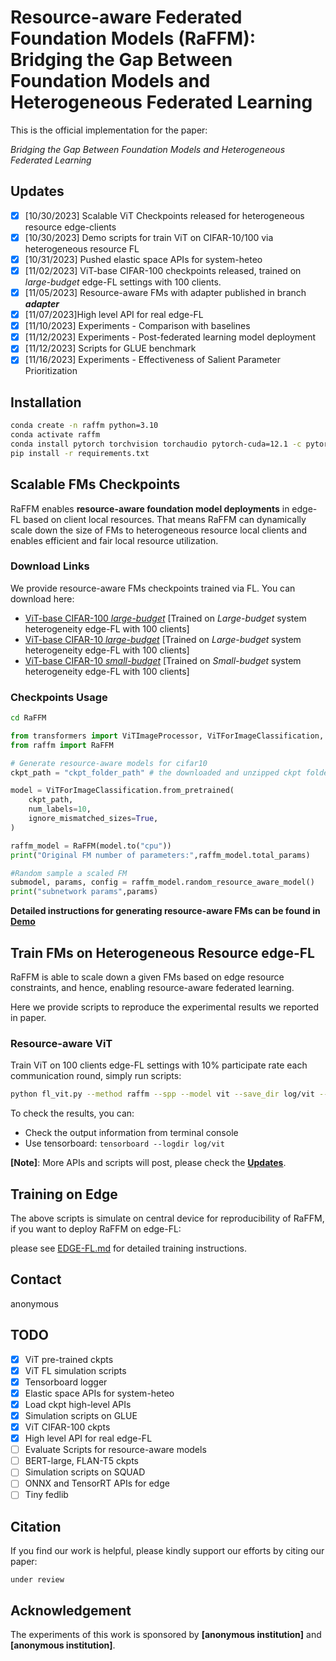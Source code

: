 # Resource-aware Federated Foundation Models (RaFFM): Bridging the Gap Between Foundation Models and Heterogeneous Federated Learning

This is the official implementation for the paper:

_Bridging the Gap Between Foundation Models and Heterogeneous Federated Learning_

## Updates

- [x] [10/30/2023] Scalable ViT Checkpoints released for heterogeneous resource edge-clients
- [x] [10/30/2023] Demo scripts for train ViT on CIFAR-10/100 via heterogeneous resource FL
- [x] [10/31/2023] Pushed elastic space APIs for system-heteo
- [x] [11/02/2023] ViT-base CIFAR-100 checkpoints released, trained on _large-budget_ edge-FL settings with 100 clients.
- [x] [11/05/2023] Resource-aware FMs with adapter published in branch **_adapter_**
- [x] [11/07/2023]High level API for real edge-FL
- [x] [11/10/2023] Experiments - Comparison with baselines
- [x] [11/12/2023] Experiments - Post-federated learning model deployment
- [x] [11/12/2023] Scripts for GLUE benchmark
- [x] [11/16/2023] Experiments - Effectiveness of Salient Parameter Prioritization

## Installation

```bash
conda create -n raffm python=3.10
conda activate raffm
conda install pytorch torchvision torchaudio pytorch-cuda=12.1 -c pytorch -c nvidia
pip install -r requirements.txt
```

## Scalable FMs Checkpoints

RaFFM enables **resource-aware foundation model deployments** in edge-FL based on client local resources. That means RaFFM can dynamically scale down the size of FMs to heterogeneous resource local clients and enables efficient and fair local resource utilization.

### Download Links

We provide resource-aware FMs checkpoints trained via FL. You can download here:

- [ViT-base CIFAR-100 _large-budget_](https://drive.google.com/drive/folders/1SnmA-K0etMGK8hLZVXJC0HNQbPbkPd0c?usp=sharing) [Trained on *Large-budget* system heterogeneity edge-FL with 100 clients]
- [ViT-base CIFAR-10 _large-budget_](https://drive.google.com/drive/folders/1gd_RHZYX-YSYk56dO2oo8wqqSIUD41vb?usp=sharing) [Trained on *Large-budget* system heterogeneity edge-FL with 100 clients]
- [ViT-base CIFAR-10 _small-budget_](https://drive.google.com/drive/folders/1_vOgDe8nj5NZ3fyBC3AaRfRsUGDbUAbH?usp=sharing) [Trained on *Small-budget* system heterogeneity edge-FL with 100 clients]

### Checkpoints Usage

```bash
cd RaFFM
```

<!-- # RaFFM
# ├──
# |   ├── .gitignore
# |   ├── fl_vit.py
# |   ├── requirements.txt
# |   ├── ...
# ├── raffm
# |   ├── ...

``` -->

```python
from transformers import ViTImageProcessor, ViTForImageClassification, TrainingArguments, Trainer
from raffm import RaFFM

# Generate resource-aware models for cifar10
ckpt_path = "ckpt_folder_path" # the downloaded and unzipped ckpt folder path

model = ViTForImageClassification.from_pretrained(
    ckpt_path,
    num_labels=10,
    ignore_mismatched_sizes=True,
)

raffm_model = RaFFM(model.to("cpu"))
print("Original FM number of parameters:",raffm_model.total_params)

#Random sample a scaled FM
submodel, params, config = raffm_model.random_resource_aware_model()
print("subnetwork params",params)
```

**Detailed instructions for generating resource-aware FMs can be found in [Demo](./fm_scaling.ipynb)**

## Train FMs on Heterogeneous Resource edge-FL

RaFFM is able to scale down a given FMs based on edge resource constraints, and hence, enabling resource-aware federated learning.

Here we provide scripts to reproduce the experimental results we reported in paper.

### Resource-aware ViT

Train ViT on 100 clients edge-FL settings with 10% participate rate each communication round, simply run scripts:

```bash
python fl_vit.py --method raffm --spp --model vit --save_dir log/vit --dataset cifar10 --num_clients 100 --lr 3e-5
```

To check the results, you can:

- Check the output information from terminal console
- Use tensorboard: `tensorboard --logdir log/vit`

**[Note]**: More APIs and scripts will post, please check the [**Updates**](#updates).

## Training on Edge

The above scripts is simulate on central device for reproducibility of RaFFM, if you want to deploy RaFFM on edge-FL:

please see [EDGE-FL.md](TRAINING.md) for detailed training instructions.

## Contact

anonymous

## TODO

- [x] ViT pre-trained ckpts
- [x] ViT FL simulation scripts
- [x] Tensorboard logger
- [x] Elastic space APIs for system-heteo
- [x] Load ckpt high-level APIs
- [x] Simulation scripts on GLUE
- [x] ViT CIFAR-100 ckpts
- [x] High level API for real edge-FL
- [ ] Evaluate Scripts for resource-aware models
- [ ] BERT-large, FLAN-T5 ckpts
- [ ] Simulation scripts on SQUAD
- [ ] ONNX and TensorRT APIs for edge
- [ ] Tiny fedlib

## Citation

If you find our work is helpful, please kindly support our efforts by citing our paper:

```
under review
```

## Acknowledgement

The experiments of this work is sponsored by **[anonymous institution]** and **[anonymous institution]**.
